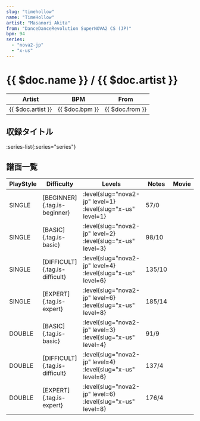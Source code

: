 ```yaml
---
slug: "timehollow"
name: "TimeHollow"
artist: "Masanori Akita"
from: "DanceDanceRevolution SuperNOVA2 CS (JP)"
bpm: 94
series:
  - "nova2-jp"
  - "x-us"
---
```


# {{ $doc.name }} / {{ $doc.artist }}

|Artist|BPM|From|
|------|---|----|
|{{ $doc.artist }}|{{ $doc.bpm }}|{{ $doc.from }}|

## 収録タイトル

:series-list{:series="series"}

## 譜面一覧

|PlayStyle|Difficulty|Levels|Notes|Movie|
|---------|----------|------|-----|-----|
|SINGLE|[BEGINNER]{.tag.is-beginner}|<div class="field is-grouped is-grouped-multiline"> :level{slug="nova2-jp" level=1} :level{slug="x-us" level=1}</div>|57/0||
|SINGLE|[BASIC]{.tag.is-basic}|<div class="field is-grouped is-grouped-multiline"> :level{slug="nova2-jp" level=2} :level{slug="x-us" level=3}</div>|98/10||
|SINGLE|[DIFFICULT]{.tag.is-difficult}|<div class="field is-grouped is-grouped-multiline"> :level{slug="nova2-jp" level=4} :level{slug="x-us" level=6}</div>|135/10||
|SINGLE|[EXPERT]{.tag.is-expert}|<div class="field is-grouped is-grouped-multiline"> :level{slug="nova2-jp" level=6} :level{slug="x-us" level=8}</div>|185/14||
|DOUBLE|[BASIC]{.tag.is-basic}|<div class="field is-grouped is-grouped-multiline"> :level{slug="nova2-jp" level=3} :level{slug="x-us" level=4}</div>|91/9||
|DOUBLE|[DIFFICULT]{.tag.is-difficult}|<div class="field is-grouped is-grouped-multiline"> :level{slug="nova2-jp" level=4} :level{slug="x-us" level=6}</div>|137/4||
|DOUBLE|[EXPERT]{.tag.is-expert}|<div class="field is-grouped is-grouped-multiline"> :level{slug="nova2-jp" level=6} :level{slug="x-us" level=8}</div>|176/4||
